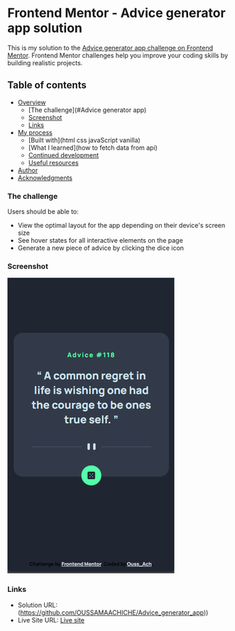 # Frontend Mentor - Advice generator app solution

This is my solution to the [Advice generator app challenge on Frontend Mentor](https://www.frontendmentor.io/challenges/advice-generator-app-QdUG-13db). Frontend Mentor challenges help you improve your coding skills by building realistic projects.

## Table of contents

- [Overview](#overview)
  - [The challenge](#Advice generator app)
  - [Screenshot](images/Capture%20d’écran%202023-10-31%20200409.png)
  - [Links](#links)
- [My process](#my-process)
  - [Built with](html css javaScript vanilla)
  - [What I learned](how to fetch data from api)
  - [Continued development](#continued-development)
  - [Useful resources](#useful-resources)
- [Author](Ouss_Ach)
- [Acknowledgments](#acknowledgments)



### The challenge

Users should be able to:

- View the optimal layout for the app depending on their device's screen size
- See hover states for all interactive elements on the page
- Generate a new piece of advice by clicking the dice icon

### Screenshot

![Screenshot](images/Capture%20d’écran%202023-10-31%20200454.png)


### Links

- Solution URL: (https://github.com/OUSSAMAACHICHE/Advice_generator_app))
- Live Site URL: [Live site]([https://your-live-site-url.com](https://oussamaachiche.github.io/Advice_generator_app/)https://oussamaachiche.github.io/Advice_generator_app/)



